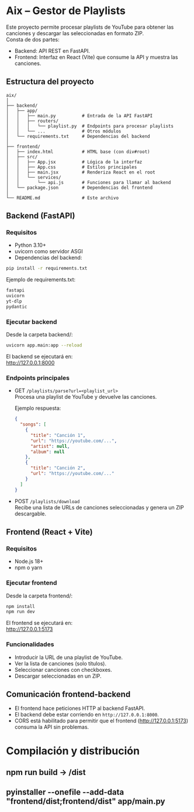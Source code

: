 # Aix – Gestor de Playlists

Este proyecto permite procesar playlists de YouTube para obtener las canciones y descargar las seleccionadas en formato ZIP.  
Consta de dos partes:  
- Backend: API REST en FastAPI.  
- Frontend: Interfaz en React (Vite) que consume la API y muestra las canciones.  

## Estructura del proyecto

```
aix/
│
├── backend/
│   ├── app/
│   │   ├── main.py          # Entrada de la API FastAPI
│   │   ├── routers/
│   │   │   └── playlist.py  # Endpoints para procesar playlists
│   │   └── ...              # Otros módulos
│   └── requirements.txt     # Dependencias del backend
│
├── frontend/
│   ├── index.html           # HTML base (con div#root)
│   ├── src/
│   │   ├── App.jsx          # Lógica de la interfaz
│   │   ├── App.css          # Estilos principales
│   │   ├── main.jsx         # Renderiza React en el root
│   │   └── services/
│   │       └── api.js       # Funciones para llamar al backend
│   └── package.json         # Dependencias del frontend
│
└── README.md                # Este archivo
```

## Backend (FastAPI)

### Requisitos
- Python 3.10+
- uvicorn como servidor ASGI  
- Dependencias del backend:

```bash
pip install -r requirements.txt
```

Ejemplo de requirements.txt:
```txt
fastapi
uvicorn
yt-dlp
pydantic
```

### Ejecutar backend

Desde la carpeta backend/:

```bash
uvicorn app.main:app --reload
```

El backend se ejecutará en:  
http://127.0.0.1:8000

### Endpoints principales

- GET `/playlists/parse?url=<playlist_url>`  
  Procesa una playlist de YouTube y devuelve las canciones.  

  Ejemplo respuesta:
  ```json
  {
    "songs": [
      {
        "title": "Canción 1",
        "url": "https://youtube.com/...",
        "artist": null,
        "album": null
      },
      {
        "title": "Canción 2",
        "url": "https://youtube.com/..."
      }
    ]
  }
  ```

- POST `/playlists/download`  
  Recibe una lista de URLs de canciones seleccionadas y genera un ZIP descargable.  

## Frontend (React + Vite)

### Requisitos
- Node.js 18+
- npm o yarn

### Ejecutar frontend

Desde la carpeta frontend/:

```bash
npm install
npm run dev
```

El frontend se ejecutará en:  
http://127.0.0.1:5173

### Funcionalidades

- Introducir la URL de una playlist de YouTube.  
- Ver la lista de canciones (solo títulos).  
- Seleccionar canciones con checkboxes.  
- Descargar seleccionadas en un ZIP.  

## Comunicación frontend-backend

- El frontend hace peticiones HTTP al backend FastAPI.  
- El backend debe estar corriendo en `http://127.0.0.1:8000`.  
- CORS está habilitado para permitir que el frontend (http://127.0.0.1:5173) consuma la API sin problemas.  

# Compilación y distribución
## npm run build -> /dist
## pyinstaller --onefile --add-data "frontend/dist;frontend/dist" app/main.py    
